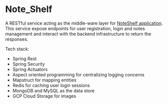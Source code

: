 # Note_Shelf

A RESTful service acting as the middle-ware layer for [NoteShelf application](https://noteshelf.ankitrai.com/). This service expose endpoints for user registration, login and notes management and interact with the backend infrastructure to return the responses.

Tech stack:

- Spring Rest
- Spring Security
- Spring Actuators
- Aspect oriented programming for centralizing logging concerns
- Mapstruct for mapping entities
- Redis for caching user login sessions
- MongoDB and MySQL as the data store
- GCP Cloud Storage for images
 

